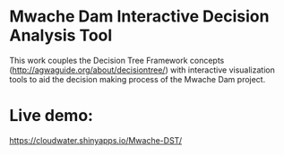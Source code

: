 # Mwache Dam Interactive Decision Analysis Tool

This work couples the Decision Tree Framework concepts (http://agwaguide.org/about/decisiontree/) with interactive visualization tools 
to aid the decision making process of the Mwache Dam project.

# Live demo:
https://cloudwater.shinyapps.io/Mwache-DST/
